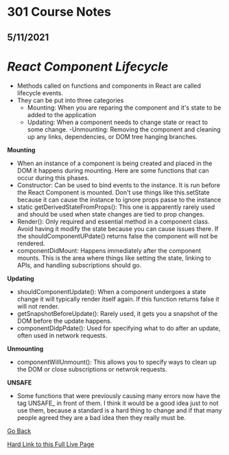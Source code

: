# 301 Course Notes
## 5/11/2021

# *React Component Lifecycle*
- Methods called on functions and components in React are called lifecycle events. 
- They can be put into three categories
  - Mounting: When you are reparing the component and it's state to be added to the application
  - Updating: When a component needs to change state or react to some change.
  -Unmounting: Removing the component and cleaning up any links, dependencies, or DOM tree hanging branches.

**Mounting**
- When an instance of a component is being created and placed in the DOM it happens during mounting. Here are some functions that can occur during this phases.
- Constructor: Can be used to bind events to the instance. It is run before the React Component is mounted. Don't use things like this.setState because it can cause the instance to ignore props passe to the instance
- static getDerivedStateFromProps(): This one is apparently rarely used and should be used when state changes are tied to prop changes.
- Render(): Only required and essential method in a component class. Avoid having it modify the state because you can cause issues there. If the shouldComponentUPdate() returns false the component will not be rendered.
- componentDidMount: Happens immediately after the component mounts. This is the area where things like setting the state, linking to APIs, and handling subscriptions should go.

**Updating**
- shouldComponentUpdate(): When a component undergoes a state change it will typically render itself again. If this function returns false it will not render.
- getSnapshotBeforeUpdate(): Rarely used, it gets you a snapshot of the DOM before the update happens.
- componentDidpPdate(): Used for specifying what to do after an update, often  used in network requests.


**Unmounting**
- componentWillUnmount(): This allows you to specify ways to clean up the DOM or close subscriptions or netwrok requests. 

**UNSAFE**
- Some functions that were previously causing many errors now have the tag UNSAFE_ in front of them. I think it would be a good idea just to not use them, because a standard is a hard thing to change and if that many people agreed they are a bad idea then they really must be.

[Go Back](README.md)

[Hard Link to this Full Live Page](https://charles-bofferding.github.io/reading-notes/301-02.html)